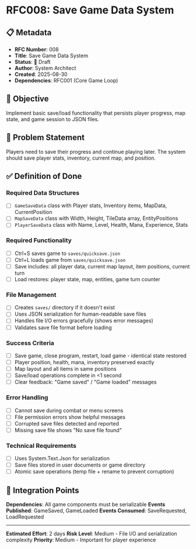 # RFC008: Save Game Data System

## 📋 Metadata
- **RFC Number**: 008
- **Title**: Save Game Data System
- **Status**: 📝 Draft
- **Author**: System Architect
- **Created**: 2025-08-30
- **Dependencies**: RFC001 (Core Game Loop)

## 🎯 Objective

Implement basic save/load functionality that persists player progress, map state, and game session to JSON files.

## 📖 Problem Statement

Players need to save their progress and continue playing later. The system should save player stats, inventory, current map, and position.

## ✅ Definition of Done

### **Required Data Structures**
- [ ] `GameSaveData` class with Player stats, Inventory items, MapData, CurrentPosition
- [ ] `MapSaveData` class with Width, Height, TileData array, EntityPositions
- [ ] `PlayerSaveData` class with Name, Level, Health, Mana, Experience, Stats

### **Required Functionality**
- [ ] Ctrl+S saves game to `saves/quicksave.json`
- [ ] Ctrl+L loads game from `saves/quicksave.json`  
- [ ] Save includes: all player data, current map layout, item positions, current turn
- [ ] Load restores: player state, map, entities, game turn counter

### **File Management**
- [ ] Creates `saves/` directory if it doesn't exist
- [ ] Uses JSON serialization for human-readable save files
- [ ] Handles file I/O errors gracefully (shows error messages)
- [ ] Validates save file format before loading

### **Success Criteria**
- [ ] Save game, close program, restart, load game - identical state restored
- [ ] Player position, health, mana, inventory preserved exactly
- [ ] Map layout and all items in same positions
- [ ] Save/load operations complete in <1 second
- [ ] Clear feedback: "Game saved" / "Game loaded" messages

### **Error Handling**
- [ ] Cannot save during combat or menu screens
- [ ] File permission errors show helpful messages  
- [ ] Corrupted save files detected and reported
- [ ] Missing save file shows "No save file found"

### **Technical Requirements**
- [ ] Uses System.Text.Json for serialization
- [ ] Save files stored in user documents or game directory
- [ ] Atomic save operations (temp file + rename to prevent corruption)

## 🔗 Integration Points

**Dependencies**: All game components must be serializable
**Events Published**: GameSaved, GameLoaded
**Events Consumed**: SaveRequested, LoadRequested

---

**Estimated Effort**: 2 days
**Risk Level**: Medium - File I/O and serialization complexity
**Priority**: Medium - Important for player experience